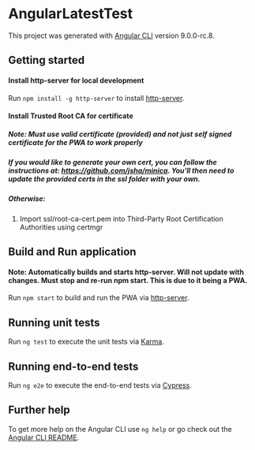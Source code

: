 # AngularLatestTest

This project was generated with [Angular CLI](https://github.com/angular/angular-cli) version 9.0.0-rc.8.

## Getting started

#### Install http-server for local development

Run `npm install -g http-server` to install [http-server](https://github.com/http-party/http-server).

#### Install Trusted Root CA for certificate

##### Note: Must use valid certificate (provided) and not just self signed certificate for the PWA to work properly

##### If you would like to generate your own cert, you can follow the instructions at: https://github.com/jsha/minica. You'll then need to update the provided certs in the ssl folder with your own.

##### Otherwise:

1. Import ssl/root-ca-cert.pem into Third-Party Root Certification Authorities using certmgr

## Build and Run application

#### Note: Automatically builds and starts http-server. Will not update with changes. Must stop and re-run npm start. This is due to it being a PWA.

Run `npm start` to build and run the PWA via [http-server](https://github.com/http-party/http-server).

## Running unit tests

Run `ng test` to execute the unit tests via [Karma](https://karma-runner.github.io).

## Running end-to-end tests

Run `ng e2e` to execute the end-to-end tests via [Cypress](https://cypress.io).

## Further help

To get more help on the Angular CLI use `ng help` or go check out the [Angular CLI README](https://github.com/angular/angular-cli/blob/master/README.md).
